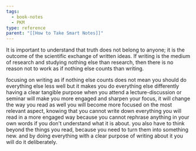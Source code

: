 ```yaml
---
tags:
  - book-notes
  - PKM
type: reference
parent: "[[How to Take Smart Notes]]"
---
```

It is important to understand that truth does not belong to anyone; it is the outcome of the scientific exchange of written ideas.
If writing is the medium of research and studying nothing else than research, then there is no reason not to work as if nothing else counts than writing. 


focusing on writing as if nothing else counts does not mean you should do everything  else less well but it makes you do everything else differently having a clear tangible purpose when you attend a lecture-discussion or seminar will make you more engaged and sharpen your focus, it will change the way you read as well you will become more focused on the most relevant aspect, knowing that you cannot write down everything you will read in a more engaged way because you cannot rephrase anything in your own words if you don't understand what it is about. you also have to think beyond the things you read, because you need to turn them into something new. and by doing everything with a clear purpose of writing about it you will do it deliberately.

